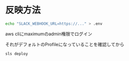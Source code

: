 # 反映方法

```sh
echo "SLACK_WEBHOOK_URL=https://..." > .env
```

aws cliにmaximumのadmin権限でログイン

それがデフォルトのProfileになっていることを確認してから

```bash
sls deploy
```

